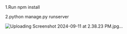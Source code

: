 1.Run npm install

2.python manage.py runserver

![Uploading Screenshot 2024-09-11 at 2.38.23 PM.jpg…]()
